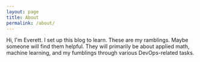 ```yaml
---
layout: page
title: About
permalink: /about/
---
```


Hi, I'm Everett. I set up this blog to learn. These are my ramblings. Maybe someone will find them helpful. They will primarily be about applied math, machine learning, and my fumblings through various DevOps-related tasks. 
